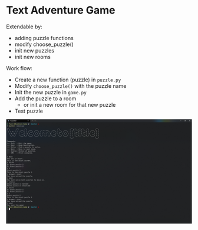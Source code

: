 # Text Adventure Game

Extendable by:
- adding puzzle functions
- modify choose_puzzle()
- init new puzzles
- init new rooms

Work flow:
- Create a new function (puzzle) in `puzzle.py`
- Modify `choose_puzzle()` with the puzzle name
- Init the new puzzle in `game.py`
- Add the puzzle to a room
  - or init a new room for that new puzzle
- Test puzzle

![test-screenshot](./test-screenshot.png)
